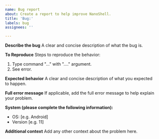 ```yaml
---
name: Bug report
about: Create a report to help improve NanoShell.
title: 'Bug:'
labels: bug
assignees: ''

---
```


**Describe the bug**
A clear and concise description of what the bug is.

**To Reproduce**
Steps to reproduce the behavior:
1. Type command "..." with "...." argument.
2. See error.

**Expected behavior**
A clear and concise description of what you expected to happen.

**Full error message**
If applicable, add the full error message to help explain your problem.

**System (please complete the following information):**
 - OS: [e.g. Android]
 - Version [e.g. 11]

**Additional context**
Add any other context about the problem here.
